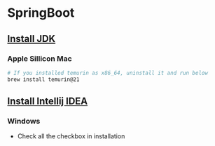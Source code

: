 # SpringBoot
## [Install JDK](https://adoptium.net/)
### Apple Sillicon Mac
```bash
# If you installed temurin as x86_64, uninstall it and run below
brew install temurin@21
```
## [Install Intellij IDEA](https://www.jetbrains.com/idea/download/)
### Windows
- Check all the checkbox in installation